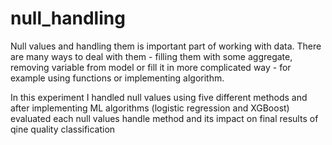 # null_handling
Null values and handling them is important part of working with data. There are many ways to deal with them - filling them with some aggregate, removing variable from model or fill it in more complicated way - for example using functions or implementing algorithm.

In this experiment I handled null values using five different methods and after implementing ML algorithms (logistic regression and XGBoost) evaluated each null values handle method and its impact on final results of qine quality classification
